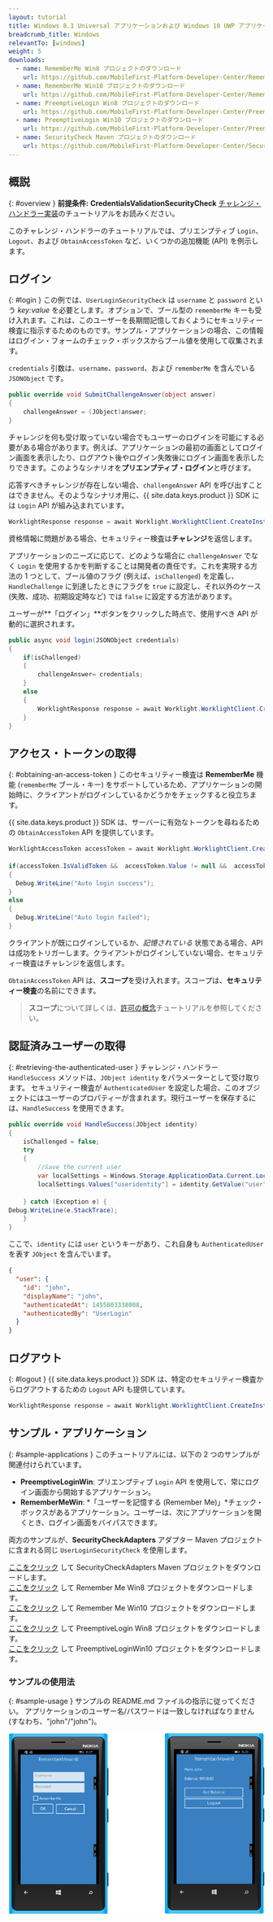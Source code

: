 ```yaml
---
layout: tutorial
title: Windows 8.1 Universal アプリケーションおよび Windows 10 UWP アプリケーションでのチャレンジ・ハンドラーの実装
breadcrumb_title: Windows
relevantTo: [windows]
weight: 5
downloads:
  - name: RememberMe Win8 プロジェクトのダウンロード
    url: https://github.com/MobileFirst-Platform-Developer-Center/RememberMeWin8/tree/release80
  - name: RememberMe Win10 プロジェクトのダウンロード
    url: https://github.com/MobileFirst-Platform-Developer-Center/RememberMeWin10/tree/release80
  - name: PreemptiveLogin Win8 プロジェクトのダウンロード
    url: https://github.com/MobileFirst-Platform-Developer-Center/PreemptiveLoginWin8/tree/release80
  - name: PreemptiveLogin Win10 プロジェクトのダウンロード
    url: https://github.com/MobileFirst-Platform-Developer-Center/PreemptiveLoginWin10/tree/release80
  - name: SecurityCheck Maven プロジェクトのダウンロード
    url: https://github.com/MobileFirst-Platform-Developer-Center/SecurityCheckAdapters/tree/release80
---
```

<!-- NLS_CHARSET=UTF-8 -->
## 概説
{: #overview }
**前提条件:** **CredentialsValidationSecurityCheck** [チャレンジ・ハンドラー実装](../../credentials-validation/windows-8-10)のチュートリアルをお読みください。

このチャレンジ・ハンドラーのチュートリアルでは、プリエンプティブ `Login`、`Logout`、および `ObtainAccessToken` など、いくつかの追加機能 (API) を例示します。

## ログイン
{: #login }
この例では、`UserLoginSecurityCheck` は `username` と `password` という *key:value* を必要とします。オプションで、ブール型の `rememberMe` キーも受け入れます。これは、このユーザーを長期間記憶しておくようにセキュリティー検査に指示するためのものです。サンプル・アプリケーションの場合、この情報はログイン・フォームのチェック・ボックスからブール値を使用して収集されます。

`credentials` 引数は、`username`、`password`、および `rememberMe` を含んでいる `JSONObject` です。

```csharp
public override void SubmitChallengeAnswer(object answer)
{
    challengeAnswer = (JObject)answer;
}
```

チャレンジを何も受け取っていない場合でもユーザーのログインを可能にする必要がある場合があります。例えば、アプリケーションの最初の画面としてログイン画面を表示したり、ログアウト後やログイン失敗後にログイン画面を表示したりできます。このようなシナリオを**プリエンプティブ・ログイン**と呼びます。

応答すべきチャレンジが存在しない場合、`challengeAnswer` API を呼び出すことはできません。そのようなシナリオ用に、{{ site.data.keys.product }} SDK には `Login` API が組み込まれています。

```csharp
WorklightResponse response = await Worklight.WorklightClient.CreateInstance().AuthorizationManager.Login(String securityCheckName, JObject credentials);
```

資格情報に問題がある場合、セキュリティー検査は**チャレンジ**を返信します。

アプリケーションのニーズに応じて、どのような場合に `challengeAnswer` でなく `Login` を使用するかを判断することは開発者の責任です。これを実現する方法の 1 つとして、ブール値のフラグ (例えば、`isChallenged`) を定義し、`HandleChallenge` に到達したときにフラグを `true` に設定し、それ以外のケース (失敗、成功、初期設定時など) では `false` に設定する方法があります。

ユーザーが**「ログイン」**ボタンをクリックした時点で、使用すべき API が動的に選択されます。

```csharp
public async void login(JSONObject credentials)
{
    if(isChallenged)
    {
        challengeAnswer= credentials;
    }
    else
    {
        WorklightResponse response = await Worklight.WorklightClient.CreateInstance().AuthorizationManager.Login(securityCheckName, credentials);
    }
}
```
## アクセス・トークンの取得
{: #obtaining-an-access-token }
このセキュリティー検査は **RememberMe** 機能 (`rememberMe` ブール・キー) をサポートしているため、アプリケーションの開始時に、クライアントがログインしているかどうかをチェックすると役立ちます。

{{ site.data.keys.product }} SDK は、サーバーに有効なトークンを尋ねるための `ObtainAccessToken` API を提供しています。

```csharp
WorklightAccessToken accessToken = await Worklight.WorklightClient.CreateInstance().AuthorizationManager.ObtainAccessToken(String scope);

if(accessToken.IsValidToken &&  accessToken.Value != null &&  accessToken.Value != "")
{
  Debug.WriteLine("Auto login success");
}
else
{
  Debug.WriteLine("Auto login failed");
}

```

クライアントが既にログインしているか、*記憶されている* 状態である場合、API は成功をトリガーします。クライアントがログインしていない場合、セキュリティー検査はチャレンジを返信します。

`ObtainAccessToken` API は、**スコープ**を受け入れます。スコープは、**セキュリティー検査**の名前にできます。

> **スコープ**について詳しくは、[許可の概念](../../)チュートリアルを参照してください。

## 認証済みユーザーの取得
{: #retrieving-the-authenticated-user }
チャレンジ・ハンドラー `HandleSuccess` メソッドは、`JObject identity` をパラメーターとして受け取ります。
セキュリティー検査が `AuthenticatedUser` を設定した場合、このオブジェクトにはユーザーのプロパティーが含まれます。現行ユーザーを保存するには、`HandleSuccess` を使用できます。

```csharp
public override void HandleSuccess(JObject identity)
{
    isChallenged = false;
    try
    {
        //Save the current user
        var localSettings = Windows.Storage.ApplicationData.Current.LocalSettings;
        localSettings.Values["useridentity"] = identity.GetValue("user");

    } catch (Exception e) {
Debug.WriteLine(e.StackTrace);
    }
}
```

ここで、`identity` には `user` というキーがあり、これ自身も `AuthenticatedUser` を表す `JObject` を含んでいます。

```json
{
  "user": {
    "id": "john",
    "displayName": "john",
    "authenticatedAt": 1455803338008,
    "authenticatedBy": "UserLogin"
  }
}
```

## ログアウト
{: #logout }
{{ site.data.keys.product }} SDK は、特定のセキュリティー検査からログアウトするための `Logout` API も提供しています。

```csharp
WorklightResponse response = await Worklight.WorklightClient.CreateInstance().AuthorizationManager.Logout(securityCheckName);
```

## サンプル・アプリケーション
{: #sample-applications }
このチュートリアルには、以下の 2 つのサンプルが関連付けられています。

- **PreemptiveLoginWin**: プリエンプティブ `Login` API を使用して、常にログイン画面から開始するアプリケーション。
- **RememberMeWin**: *「ユーザーを記憶する (Remember Me)」*チェック・ボックスがあるアプリケーション。ユーザーは、次にアプリケーションを開くとき、ログイン画面をバイパスできます。

両方のサンプルが、**SecurityCheckAdapters** アダプター Maven プロジェクトに含まれる同じ `UserLoginSecurityCheck` を使用します。

[ここをクリック](https://github.com/MobileFirst-Platform-Developer-Center/SecurityCheckAdapters/tree/release80) して SecurityCheckAdapters Maven プロジェクトをダウンロードします。  
[ここをクリック](https://github.com/MobileFirst-Platform-Developer-Center/RememberMeWin8/tree/release80) して Remember Me Win8 プロジェクトをダウンロードします。  
[ここをクリック](https://github.com/MobileFirst-Platform-Developer-Center/RememberMeWin10/tree/release80) して Remember Me Win10 プロジェクトをダウンロードします。  
[ここをクリック](https://github.com/MobileFirst-Platform-Developer-Center/PreemptiveLoginWin8/tree/release80) して PreemptiveLogin Win8 プロジェクトをダウンロードします。  
[ここをクリック](https://github.com/MobileFirst-Platform-Developer-Center/PreemptiveLoginWin10/tree/release80) して PreemptiveLoginWin10 プロジェクトをダウンロードします。

### サンプルの使用法
{: #sample-usage }
サンプルの README.md ファイルの指示に従ってください。
アプリケーションのユーザー名/パスワードは一致しなければなりません (すなわち、"john"/"john")。

![サンプル・アプリケーション](RememberMe.png)
